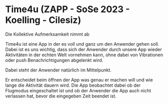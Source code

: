 # Time4u (ZAPP - SoSe 2023 - Koelling - Cilesiz)

Die Kollektive Aufmerksamkeit nimmt ab 

Time4u ist eine App in der es voll und ganz um den Anwender gehen soll. Dabei ist es uns wichtig, 
dass sich der Anwender durch unsere App wieder Aktivitäten in der echten Welt vornehmen kann, 
ohne dabei von Vibrationen oder push Benachrichtigungen abgelenkt wird.

Dabei steht der Anwender natürlich im Mittelpunkt. 

Er entscheidet beim öffnen der App was genau er machen will und wie lange die Aktivität dauern wird. 
Die App beobachtet dabei ob der Flugmodus eingeschaltet ist und ob der Anwender die App auch nicht verlassen hat, 
bevor die eingegeben Zeit beendet ist.
